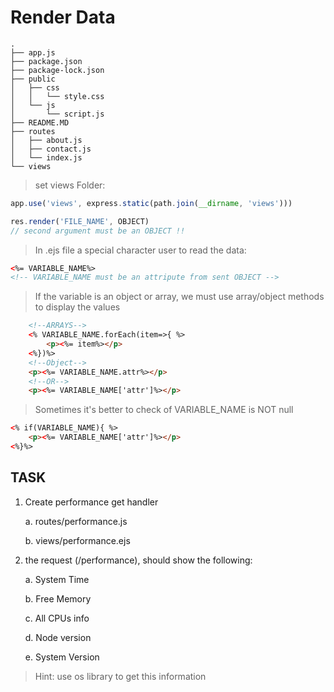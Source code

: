 # Render Data

```
.
├── app.js
├── package.json
├── package-lock.json
├── public
│   ├── css
│   │   └── style.css
│   └── js
│       └── script.js
├── README.MD
├── routes
│   ├── about.js
│   ├── contact.js
│   └── index.js
└── views
```

> set views Folder:

```javascript
app.use('views', express.static(path.join(__dirname, 'views')))
```

```javascript
res.render('FILE_NAME', OBJECT)
// second argument must be an OBJECT !!
```
> In .ejs file a special character user to read the data:

```HTML
<%= VARIABLE_NAME%>
<!-- VARIABLE_NAME must be an attripute from sent OBJECT -->
```

> If the variable is an object or array, we must use array/object methods to display the values

```HTML
    <!--ARRAYS-->
    <% VARIABLE_NAME.forEach(item=>{ %>
        <p><%= item%></p>
    <%})%>
    <!--Object-->
    <p><%= VARIABLE_NAME.attr%></p>
    <!--OR-->
    <p><%= VARIABLE_NAME['attr']%></p>
```

> Sometimes it's better to check of VARIABLE_NAME is NOT null

```HTML
<% if(VARIABLE_NAME){ %>
    <p><%= VARIABLE_NAME['attr']%></p>
<%}%>
```

## TASK

1. Create performance get handler
    
    a. routes/performance.js
    
    b.  views/performance.ejs

2. the request (/performance), should show the following:
    
    a. System Time

    b. Free Memory

    c. All CPUs info

    d. Node version

    e. System Version

> Hint: use os library to get this information